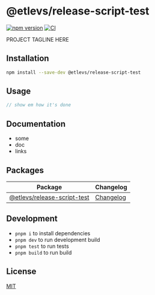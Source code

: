 # @etlevs/release-script-test

[![npm version](https://img.shields.io/npm/v/@etlevs/release-script-test)](https://www.npmjs.com/package/@etlevs/release-script-test)
[![CI](https://github.com/etlevs/release-script-test/actions/workflows/ci.yml/badge.svg)](https://github.com/etlevs/release-script-test/actions/workflows/ci.yml)

PROJECT TAGLINE HERE

## Installation

```bash
npm install --save-dev @etlevs/release-script-test
```

## Usage

```js
// show em how it's done
```

## Documentation

- some
- doc
- links

## Packages

| Package                                                     | Changelog                                              |
| ----------------------------------------------------------- | ------------------------------------------------------ |
| [@etlevs/release-script-test](packages/release-script-test) | [Changelog](packages/release-script-test/CHANGELOG.md) |

## Development

- `pnpm i` to install dependencies
- `pnpm dev` to run development build
- `pnpm test` to run tests
- `pnpm build` to run build

## License

[MIT](./LICENSE)
